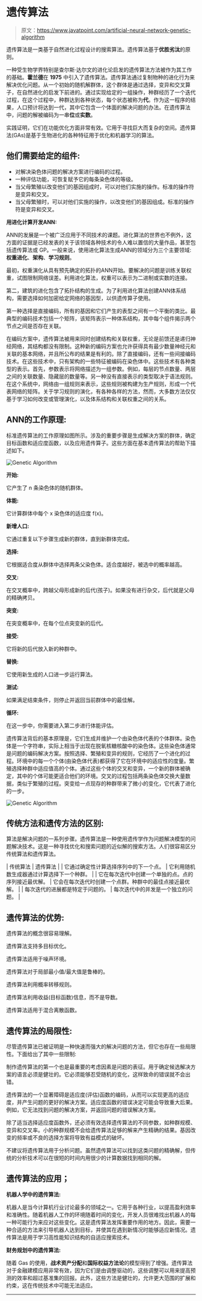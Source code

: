 # 遗传算法

> 原文：<https://www.javatpoint.com/artificial-neural-network-genetic-algorithm>

遗传算法是一类基于自然进化过程设计的搜索算法。遗传算法基于**优胜劣汰**的原则。

一种受生物学界特别是查尔斯·达尔文的进化论启发的遗传算法方法被作为其工作的基础。**霍兰德**在 **1975** 中引入了遗传算法。遗传算法通过复制物种的进化行为来解决优化问题。从一个初始的随机解群体，这个群体是通过选择，变异和交叉算子，在自然进化的启发下前进的。通过实现给定的一组操作，种群经历了一个迭代过程，在这个过程中，种群达到各种状态，每个状态被称为**代**。作为这一程序的结果，人口预计将达到一代，其中它包含一个体面的解决问题的办法。在遗传算法中，问题的解被编码为一串**位**或**实数**。

实践证明，它们在功能优化方面非常有效。它用于寻找巨大而复杂的空间。遗传算法(GAs)是基于生物进化的各种特征用于优化和机器学习的算法。

## 他们需要给定的组件:

*   对解决染色体问题的解决方案进行编码的过程。
*   一种评估功能，可恢复赋予它的每条染色体的等级。
*   当父母繁殖以改变他们的基因组成时，可以对他们实施的操作。标准的操作符是变异和交叉。
*   当父母繁殖时，可以对他们实施的操作，以改变他们的基因组成。标准的操作符是变异和交叉。

**用进化计算开发ANN:**

ANN的发展是一个被广泛应用于不同技术的课题。进化算法的世界也不例外，这方面的证据是已经发表的关于该领域各种技术的令人难以置信的大量作品，甚至包括遗传算法或 GP。一般来说，使用进化算法生成ANN的领域分为三个主要领域:**权重进化**、**架构**、**学习规则**。

最初，权重演化从具有预先确定的拓扑的ANN开始。要解决的问题是训练关联权重，试图限制网络误差。利用进化算法，权重可以表示为二进制或实数的连接。

第二，建筑的进化包含了拓扑结构的生成。为了利用进化算法创建ANN体系结构，需要选择如何加密给定网络的基因型，以供遗传算子使用。

第一种选择是直接编码，所有的基因和它们产生的表型之间有一个平衡的类比。最典型的编码技术包括一个矩阵，该矩阵表示一种体系结构，其中每个组件揭示两个节点之间是否存在关联。

在编码方案中，遗传算法被用来同时创建结构和关联权重，无论是前馈还是递归神经网络，其结构都没有限制。这种新的编码方案也允许获得具有最少数量神经元和关联的基本网络，并且所公布的结果是有利的。除了直接编码，还有一些间接编码技术。在这些技术中，只有架构的一些特征被编码在染色体中。这些技术有各种类型的表示。首先，参数表示将网络描述为一组参数。例如，每层的节点数量、两层之间的关联数量、隐藏层的数量等。另一种没有直接表示的类型取决于语法规则。在这个系统中，网络由一组规则来表示，这些规则被构建为生产规则，形成一个代表网络的矩阵。关于学习规则的演化，有各种各样的方法，然而，大多数方法仅仅基于学习如何改变或管理演化，以及体系结构和关联权重之间的关系。

## ANN的工作原理:

标准遗传算法的工作原理如图所示。涉及的重要步骤是生成解决方案的群体，确定目标函数和适应度函数，以及应用遗传算子。这些方面在基本遗传算法的帮助下描述如下。

![Genetic Algorithm](img/921fe00e879b23ad03bc303d96a07d68.png)

**开始:**

它产生了 n 条染色体的随机群体。

**体能:**

它计算群体中每个 x 染色体的适应度 f(x)。

**新增人口:**

它通过重复以下步骤生成新的群体，直到新群体完成。

**选择:**

它根据适合度从群体中选择两条父染色体。适合度越好，被选中的概率越高。

**交叉:**

在交叉概率中，跨越父母形成新的后代(孩子)。如果没有进行杂交，后代就是父母的精确拷贝。

**突变:**

在突变概率中，在每个位点突变新的后代。

**接受:**

它将新的后代放入新的种群中。

**替换:**

它使用新生成的人口进一步运行算法。

**测试:**

如果满足结束条件，则停止并返回当前群体中的最佳解。

**循环:**

在这一步中，你需要进入第二步进行体能评估。

遗传算法背后的基本原理是，它们生成并维护一个由染色体代表的个体群体。染色体是一个字符串，实际上相当于出现在脱氧核糖核酸中的染色体。这些染色体通常是问题的编码解决方案。按照选择、繁殖和变异的规则，它经历了一个进化的过程。环境中的每一个个体(由染色体代表)都获得了它在环境中的适应性的度量。繁殖选择种群中适应值高的个体。通过这些个体的交叉和变异，一个新的群体被确定，其中的个体可能更适合他们的环境。交叉的过程包括两条染色体交换大量数据，类似于繁殖的过程。突变给一点现存的种群带来了微小的变化，它代表了进化的一步。

![Genetic Algorithm](img/ba177be3bd7f91b2c215b5081b48e8cb.png)

## 传统方法和遗传方法的区别:

算法是解决问题的一系列步骤。遗传算法是一种使用遗传学作为问题解决模型的问题解决技术。这是一种寻找优化和搜索问题的近似解的搜索方法。人们很容易区分传统算法和遗传算法。

| 传统算法 | 遗传算法 |
| 它通过确定性计算选择序列中的下一个点。 | 它利用随机数生成器通过计算选择下一个种群。 |
| 它在每次迭代中创建一个单独的点。点的序列接近最优解。 | 它会在每次迭代时创建一个点群。种群中的最佳点接近最优解。 |
| 每次迭代的进展都是特定于问题的。 | 每次迭代中的并发是一个独立的问题。 |

## 遗传算法的优势:

遗传算法的概念很容易理解。

遗传算法支持多目标优化。

遗传算法适用于噪声环境。

遗传算法对于局部最小值/最大值是鲁棒的。

遗传算法利用概率转移规则。

遗传算法利用收益(目标函数)信息，而不是导数。

遗传算法适用于混合离散函数。

## 遗传算法的局限性:

尽管遗传算法已被证明是一种快速而强大的解决问题的方法，但它也存在一些局限性。下面给出了其中一些限制:

制作遗传算法的第一个也是最重要的考虑因素是问题的表征。用于确定候选解决方案的语言必须是健壮的。它必须能够忍受随机的变化，这样致命的错误就不会出错。

遗传算法的一个显著障碍是适应度(评估)函数的编码，从而可以实现更高的适应度，并产生问题的更好的解决方案。适应度函数的错误决定可能会导致重大后果。例如，它无法找到问题的解决方案，并返回问题的错误解决方案。

除了适当选择适应度函数外，还必须有效选择遗传算法的不同参数，如种群规模、变异和交叉率。小的种群规模不会给遗传算法足够的解来产生精确的结果。基因改变的频率或不良的选择方案将导致有益模式的破坏。

不建议将遗传算法用于分析问题。虽然遗传算法可以找到这类问题的精确解，但传统的分析技术可以在很短的时间内用很少的计算数据找到相同的解。

## 遗传算法的应用；

**机器人学中的遗传算法:**

机器人是当今计算机行业讨论最多的领域之一。它用于各种行业，以提高盈利效率和准确性。随着机器人工作的环境随着时间的变化，开发人员很难找出机器人的每一种可能行为来应对这些变化。这是遗传算法发挥重要作用的地方。因此，需要一种合适的方法来引导机器人达到目标，并使其在遇到新情况时能够适应新情况。遗传算法是用于学习高性能知识结构的自适应搜索技术。

**财务规划中的遗传算法:**

随着 Gas 的使用，**战术资产分配**和**国际权益方法论**的模型得到了增强。遗传算法对于金融建模应用非常有效，因为它们是由调整驱动的，这些调整可以用来提高预测的效率和超过基准集的回报。此外，这些方法是健壮的，允许更大范围的扩展和约束，这在传统技术中可能无法适应。

* * *
